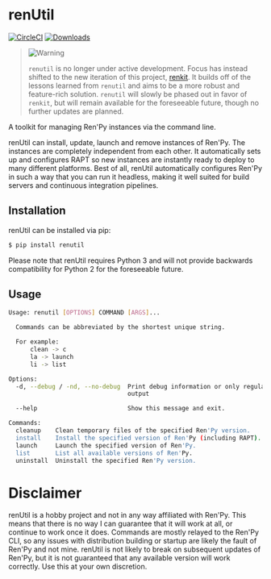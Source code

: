 # renUtil
[![CircleCI](https://circleci.com/gh/kobaltcore/renutil.svg?style=svg)](https://circleci.com/gh/kobaltcore/renutil)
[![Downloads](https://pepy.tech/badge/renutil)](https://pepy.tech/project/renutil)

> <picture>
>   <source media="(prefers-color-scheme: light)" srcset="https://raw.githubusercontent.com/Mqxx/GitHub-Markdown/main/blockquotes/badge/light-theme/warning.svg">
>   <img alt="Warning" src="https://raw.githubusercontent.com/Mqxx/GitHub-Markdown/main/blockquotes/badge/dark-theme/warning.svg">
> </picture><br>
>
> `renutil` is no longer under active development. Focus has instead shifted to the new iteration of this project, [renkit](https://github.com/kobaltcore/renkit). It builds off of the lessons learned from `renutil` and aims to be a more robust and feature-rich solution. `renutil` will slowly be phased out in favor of `renkit`, but will remain available for the foreseeable future, though no further updates are planned.

A toolkit for managing Ren'Py instances via the command line.

renUtil can install, update, launch and remove instances of Ren'Py. The instances are completely independent from each other. It automatically sets up and configures RAPT so new instances are instantly ready to deploy to many different platforms. Best of all, renUtil automatically configures Ren'Py in such a way that you can run it headless, making it well suited for build servers and continuous integration pipelines.

## Installation
renUtil can be installed via pip:
```bash
$ pip install renutil
```

Please note that renUtil requires Python 3 and will not provide backwards compatibility for Python 2 for the foreseeable future.

## Usage
```bash
Usage: renutil [OPTIONS] COMMAND [ARGS]...

  Commands can be abbreviated by the shortest unique string.

  For example:
      clean -> c
      la -> launch
      li -> list

Options:
  -d, --debug / -nd, --no-debug  Print debug information or only regular
                                 output

  --help                         Show this message and exit.

Commands:
  cleanup    Clean temporary files of the specified Ren'Py version.
  install    Install the specified version of Ren'Py (including RAPT).
  launch     Launch the specified version of Ren'Py.
  list       List all available versions of Ren'Py.
  uninstall  Uninstall the specified Ren'Py version.
```

# Disclaimer
renUtil is a hobby project and not in any way affiliated with Ren'Py. This means that there is no way I can guarantee that it will work at all, or continue to work once it does. Commands are mostly relayed to the Ren'Py CLI, so any issues with distribution building or startup are likely the fault of Ren'Py and not mine. renUtil is not likely to break on subsequent updates of Ren'Py, but it is not guaranteed that any available version will work correctly. Use this at your own discretion.
